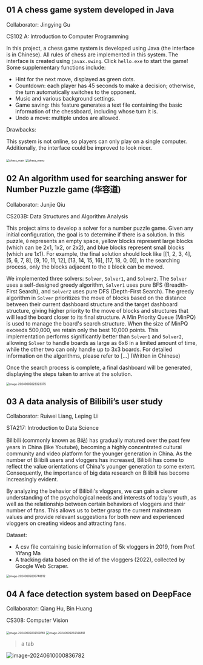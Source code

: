 ## 01 A chess game system developed in Java

Collaborator: Jingying Gu

CS102 A: Introduction to Computer Programming

In this project, a chess game system is developed using Java (the interface is in Chinese). All rules of chess are implemented in this system. The interface is created using `javax.swing`. Click `hello.exe` to start the game! Some supplementary functions include:

- Hint for the next move, displayed as green dots.
- Countdown: each player has 45 seconds to make a decision; otherwise, the turn automatically switches to the opponent.
- Music and various background settings.
- Game saving: this feature generates a text file containing the basic information of the chessboard, including whose turn it is.
- Undo a move: multiple undos are allowed.

Drawbacks:

This system is not online, so players can only play on a single computer. Additionally, the interface could be improved to look nicer.

<img src="assets/chess_main.png" alt="chess_main" style="zoom:50%;" />

<img src="assets/chess_menu.png" alt="chess_menu" style="zoom:50%;" />

## 02 An algorithm used for searching answer for Number Puzzle game (华容道) 

Collaborator: Junjie Qiu

CS203B: Data Structures and Algorithm Analysis

This project aims to develop a solver for a number puzzle game. Given any initial configuration, the goal is to determine if there is a solution. In this puzzle, `0` represents an empty space, yellow blocks represent large blocks (which can be 2x1, 1x2, or 2x2), and blue blocks represent small blocks (which are 1x1). For example, the final solution should look like [[1, 2, 3, 4], [5, 6, 7, 8], [9, 10, 11, 12], [13, 14, 15, 16], [17, 18, 0, 0]], In the searching process, only the blocks adjacent to the `0` block can be moved.

We implemented three solvers: `Solver`, `Solver1`, and `Solver2`. The `Solver` uses a self-designed greedy algorithm, `Solver1` uses pure BFS (Breadth-First Search), and `Solver2` uses pure DFS (Depth-First Search). The greedy algorithm in `Solver` prioritizes the move of blocks based on the distance between their current dashboard structure and the target dashboard structure, giving higher priority to the move of blocks and structures that will lead the board closer to its final structure. A Min Priority Queue (MinPQ) is used to manage the board's search structure. When the size of MinPQ exceeds 500,000, we retain only the best 10,000 points. This implementation performs significantly better than `Solver1` and `Solver2`, allowing `Solver` to handle boards as large as 6x6 in a limited amount of time, while the other two can only handle up to 3x3 boards. For detailed information on the algorithms, please refer to [...] (Written in Chinese)

Once the search process is complete, a final dashboard will be generated, displaying the steps taken to arrive at the solution.

<img src="assets/image-20240609223323375.png" alt="image-20240609223323375" style="zoom:50%;" />



## 03 A data analysis of Bilibili’s user study

Collaborator: Ruiwei Liang, Leping Li

STA217: Introduction to Data Science

Bilibili (commonly known as B站) has gradually matured over the past few years in China (like Youtube), becoming a highly concentrated cultural community and video platform for the younger generation in China. As the number of Bilibili users and vloggers has increased, Bilibili has come to reflect the value orientations of China's younger generation to some extent. Consequently, the importance of big data research on Bilibili has become increasingly evident.

By analyzing the behavior of Bilibili's vloggers, we can gain a clearer understanding of the psychological needs and interests of today's youth, as well as the relationship between certain behaviors of vloggers and their number of fans. This allows us to better grasp the current mainstream values and provide relevant suggestions for both new and experienced vloggers on creating videos and attracting fans.

Dataset: 

- A csv file containing basic information of  5k vloggers in 2019, from Prof. Yifang Ma
- A tracking data based on the id of the vloggers (2022), collected by Google Web Scraper. 

<img src="assets/image-20240609230748812.png" alt="image-20240609230748812" style="zoom:50%;" />



## 04 A face detection system based on DeepFace

Collaborator: Qiang Hu, Bin Huang 

CS308: Computer Vision

<img src="assets/image-20240609232109761.png" alt="image-20240609232109761" style="zoom:50%;" />

<img src="assets/image-20240609232144891.png" alt="image-20240609232144891" style="zoom:50%;" />

> a tab

![image-20240610000836782](assets/image-20240610000836782.png)